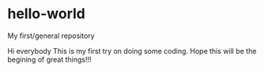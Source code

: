 # hello-world
My first/general repository

Hi everybody
This is my first try on doing some coding. 
Hope this will be the begining of great things!!!
